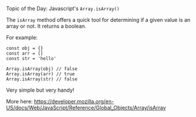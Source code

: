 Topic of the Day: Javascript's `Array.isArray()`

The `isArray` method offers a quick tool for determining if a given value is an array or not.  It returns a boolean.

For example:

```
const obj = {}
const arr = []
const str = 'hello'

Array.isArray(obj) // false
Array.isArray(arr) // true
Array.isArray(str) // false
```

Very simple but very handy!

More here:
https://developer.mozilla.org/en-US/docs/Web/JavaScript/Reference/Global_Objects/Array/isArray
